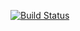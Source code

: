 [![Build Status](https://dev.azure.com/nairkeerthi0608/Test_Project/_apis/build/status%2Fnairkeerthi.PipelineDemoProject?branchName=master)](https://dev.azure.com/nairkeerthi0608/Test_Project/_build/latest?definitionId=1&branchName=master)
